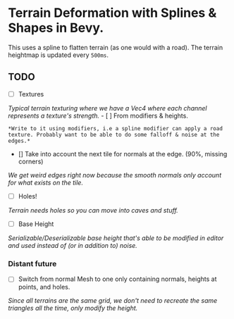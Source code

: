
# Terrain Deformation with Splines & Shapes in Bevy.

This uses a spline to flatten terrain (as one would with a road). The terrain heightmap is updated every `500ms`.

## TODO

- [ ] Textures

*Typical terrain texturing where we have a Vec4 where each channel represents a texture's strength.*
    - [ ] From modifiers & heights.

    *Write to it using modifiers, i.e a spline modifier can apply a road texture. Probably want to be able to do some falloff & noise at the edges.*

- [] Take into account the next tile for normals at the edge. (90%, missing corners)

*We get weird edges right now because the smooth normals only account for what exists on the tile.*

- [ ] Holes!

*Terrain needs holes so you can move into caves and stuff.*

- [ ] Base Height

*Serializable/Deserializable base height that's able to be modified in editor and used instead of (or in addition to) noise.*

### Distant future

- [ ] Switch from normal Mesh to one only containing normals, heights at points, and holes.

*Since all terrains are the same grid, we don't need to recreate the same triangles all the time, only modify the height.*